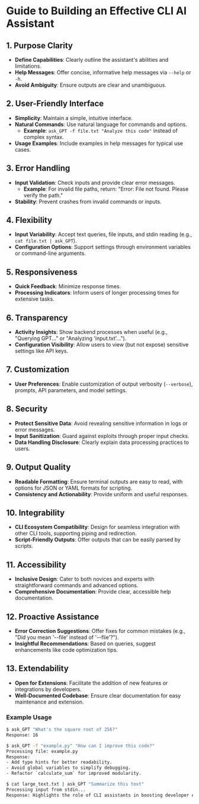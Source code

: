 # Guide to Building an Effective CLI AI Assistant

## 1. Purpose Clarity
- **Define Capabilities**: Clearly outline the assistant's abilities and limitations.
- **Help Messages**: Offer concise, informative help messages via `--help` or `-h`.
- **Avoid Ambiguity**: Ensure outputs are clear and unambiguous.

## 2. User-Friendly Interface
- **Simplicity**: Maintain a simple, intuitive interface.
- **Natural Commands**: Use natural language for commands and options.
  - **Example**: `ask_GPT -f file.txt "Analyze this code"` instead of complex syntax.
- **Usage Examples**: Include examples in help messages for typical use cases.

## 3. Error Handling
- **Input Validation**: Check inputs and provide clear error messages.
  - **Example**: For invalid file paths, return: "Error: File not found. Please verify the path."
- **Stability**: Prevent crashes from invalid commands or inputs.

## 4. Flexibility
- **Input Variability**: Accept text queries, file inputs, and stdin reading (e.g., `cat file.txt | ask_GPT`).
- **Configuration Options**: Support settings through environment variables or command-line arguments.

## 5. Responsiveness
- **Quick Feedback**: Minimize response times.
- **Processing Indicators**: Inform users of longer processing times for extensive tasks.

## 6. Transparency
- **Activity Insights**: Show backend processes when useful (e.g., "Querying GPT..." or "Analyzing 'input.txt'...").
- **Configuration Visibility**: Allow users to view (but not expose) sensitive settings like API keys.

## 7. Customization
- **User Preferences**: Enable customization of output verbosity (`--verbose`), prompts, API parameters, and model settings.

## 8. Security
- **Protect Sensitive Data**: Avoid revealing sensitive information in logs or error messages.
- **Input Sanitization**: Guard against exploits through proper input checks.
- **Data Handling Disclosure**: Clearly explain data processing practices to users.

## 9. Output Quality
- **Readable Formatting**: Ensure terminal outputs are easy to read, with options for JSON or YAML formats for scripting.
- **Consistency and Actionability**: Provide uniform and useful responses.

## 10. Integrability
- **CLI Ecosystem Compatibility**: Design for seamless integration with other CLI tools, supporting piping and redirection.
- **Script-Friendly Outputs**: Offer outputs that can be easily parsed by scripts.

## 11. Accessibility
- **Inclusive Design**: Cater to both novices and experts with straightforward commands and advanced options.
- **Comprehensive Documentation**: Provide clear, accessible help documentation.

## 12. Proactive Assistance
- **Error Correction Suggestions**: Offer fixes for common mistakes (e.g., "Did you mean '--file' instead of '--flie'?").
- **Insightful Recommendations**: Based on queries, suggest enhancements like code optimization tips.

## 13. Extendability
- **Open for Extensions**: Facilitate the addition of new features or integrations by developers.
- **Well-Documented Codebase**: Ensure clear documentation for easy maintenance and extension.

### Example Usage

```bash
$ ask_GPT "What's the square root of 256?"
Response: 16

$ ask_GPT -f "example.py" "How can I improve this code?"
Processing file: example.py
Response:
- Add type hints for better readability.
- Avoid global variables to simplify debugging.
- Refactor `calculate_sum` for improved modularity.

$ cat large_text.txt | ask_GPT "Summarize this text"
Processing input from stdin...
Response: Highlights the role of CLI assistants in boosting developer efficiency.
```